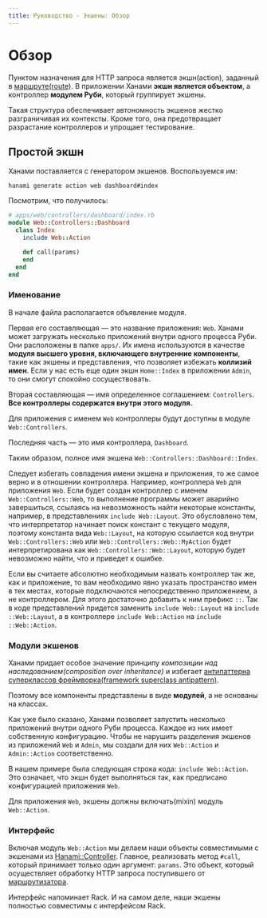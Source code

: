 ```yaml
---
title: Руководство - Экшены: Обзор
---
```


# Обзор

Пунктом назначения для HTTP запроса является экшн(action), заданный в [маршруте(route)](/guides/routing/overview).
В приложении Ханами **экшн является объектом**, а контроллер **модулем Руби**, который группирует экшены.

Такая структура обеспечивает автономность экшенов жестко разграничивая их контексты. Кроме того, она предотвращает разрастание контроллеров и упрощает тестирование.

## Простой экшн

Ханами поставляется с генератором экшенов. Воспользуемся им:

```shell
hanami generate action web dashboard#index
```

Посмотрим, что получилось:

```ruby
# apps/web/controllers/dashboard/index.rb
module Web::Controllers::Dashboard
  class Index
    include Web::Action

    def call(params)
    end
  end
end
```

### Именование

В начале файла располагается объявление модуля.

Первая его составляющая — это название приложения: `Web`.
Ханами может загружать несколько приложений внутри одного процесса Руби.
Они расположены в папке `apps/`.
Их имена используются в качестве **модуля высшего уровня, включающего внутренние компоненты**, такие как экшены и представления, что позволяет избежать **коллизий имен**.
Если у нас есть еще один экшн `Home::Index` в приложении `Admin`, то они смогут спокойно сосуществовать.

Вторая составляющая — имя определенное соглашением: `Controllers`.
**Все контроллеры содержатся внутри этого модуля.**

<p class="convention">
  Для приложения с именем <code>Web</code> контроллеры будут доступны в модуле <code>Web::Controllers</code>.
</p>

Последняя часть — это имя контроллера, `Dashboard`.

Таким образом, полное имя экшена `Web::Controllers::Dashboard::Index`.

<p class="warning">
  Следует избегать совпадения имени экшена и приложения, то же самое верно и в отношении контроллера. Например, контроллера <code>Web</code> для приложения <code>Web</code>. Если будет создан контроллер с именем <code>Web::Controllers::Web</code>, то выполнение программы может аварийно завершиться, ссылаясь на невозможность найти некоторые константы, например, в представлениях <code>include Web::Layout</code>. Это обусловлено тем, что интерпретатор начинает поиск констант с текущего модуля, поэтому константа вида <code>Web::Layout</code>, на которую ссылается код внутри <code>Web::Controllers::Web</code> или <code>Web::Controllers::Web::MyAction</code> будет интерпретирована как <code>Web::Controllers::Web::Layout</code>, которую будет невозможно найти, что и приведет к ошибке.
</p>
<p class="warning">
  Если вы считаете абсолютно необходимым назвать контроллер так же, как и приложение, то вам необходимо явно указать пространство имен в тех местах, которые подключаются непосредственно приложением, а не контроллером. Для этого достаточно добавить к ним префикс <code>::</code>. Так в коде представлений придется заменить <code>include Web::Layout</code> на <code>include ::Web::Layout</code>, а в контроллере <code>include Web::Action</code> на <code>include ::Web::Action</code>.
</p>

### Модули экшенов

Ханами придает особое значение принципу _композиции над наследованием(composition over inheritance)_ и избегает  [антипаттерна суперклассов фреймворка(framework superclass antipattern)](http://michaelfeathers.typepad.com/michael_feathers_blog/2013/01/the-framework-superclass-anti-pattern.html).

Поэтому все компоненты представлены в виде **модулей**, а не основаны на классах.

Как уже было сказано, Ханами позволяет запустить несколько приложений внутри одного Руби процесса.
Каждое из них имеет собственную конфигурацию.
Чтобы не нарушить разделения экшенов из приложений `Web` и `Admin`, мы создали для них `Web::Action` и `Admin::Action` соответственно.

В нашем примере была следующая строка кода: `include Web::Action`.
Это означает, что экшн будет выполняться так, как предписано конфигурацией приложения `Web`.

<p class="convention">
  Для приложения <code>Web</code>, экшены должны включать(mixin) модуль <code>Web::Action</code>.
</p>

### Интерфейс

Включая модуль `Web::Action` мы делаем наши объекты совместимыми с экшенами из  [Hanami::Controller](https://github.com/hanami/controller).
Главное, реализовать метод `#call`, который принимает только один аргумент: `params`.
Это объект, который осуществляет обработку HTTP запроса поступившего от [маршрутизатора](/guides/routing/basic-usage).

Интерфейс напоминает Rack.
И на самом деле, наши экшены полностью совместимы с интерфейсом Rack.
